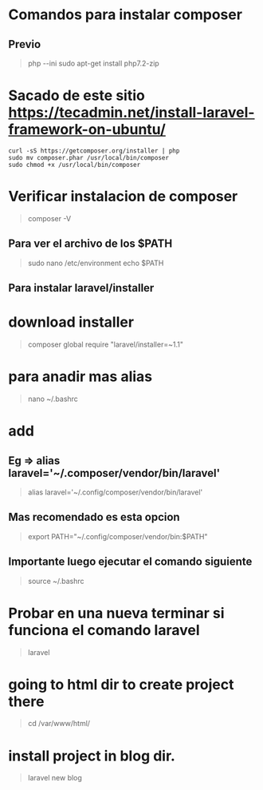 # Comandos para instalar composer

## Previo

> php --ini
> sudo apt-get install php7.2-zip

# Sacado de este sitio https://tecadmin.net/install-laravel-framework-on-ubuntu/

~~~console
curl -sS https://getcomposer.org/installer | php
sudo mv composer.phar /usr/local/bin/composer
sudo chmod +x /usr/local/bin/composer
~~~~

# Verificar instalacion de composer
> composer -V


## Para ver el archivo de los $PATH
> sudo nano /etc/environment
> echo $PATH


## Para instalar laravel/installer
# download installer
> composer global require "laravel/installer=~1.1"

# para anadir mas alias 
> nano ~/.bashrc

# add
## Eg => alias laravel='~/.composer/vendor/bin/laravel'
> alias laravel='~/.config/composer/vendor/bin/laravel'

## Mas recomendado es esta opcion
> export PATH="~/.config/composer/vendor/bin:$PATH"

## Importante luego ejecutar el comando siguiente
> source ~/.bashrc

# Probar en una nueva terminar si funciona el comando laravel
> laravel

# going to html dir to create project there
> cd /var/www/html/

# install project in blog dir.
> laravel new blog



